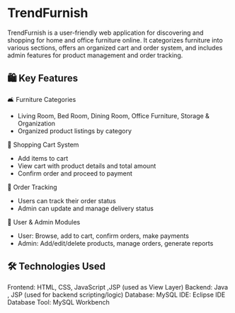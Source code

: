 # TrendFurnish

TrendFurnish is a user-friendly web application for discovering and shopping for home and office furniture online. It categorizes furniture into various sections, offers an organized cart and order system, and includes admin features for product management and order tracking.

## 🛍️ Key Features

🛋️ Furniture Categories
  - Living Room, Bed Room, Dining Room, Office Furniture, Storage & Organization
  - Organized product listings by category

 🛒 Shopping Cart System
  - Add items to cart
  - View cart with product details and total amount
  - Confirm order and proceed to payment

  🧾 Order Tracking
  - Users can track their order status
  - Admin can update and manage delivery status

  🔐 User & Admin Modules
  - User: Browse, add to cart, confirm orders, make payments
  - Admin: Add/edit/delete products, manage orders, generate reports

## 🛠️ Technologies Used

Frontend: HTML, CSS, JavaScript ,JSP (used as View Layer)
Backend: Java , JSP (used for backend scripting/logic)
Database: MySQL
IDE: Eclipse IDE
Database Tool: MySQL Workbench



